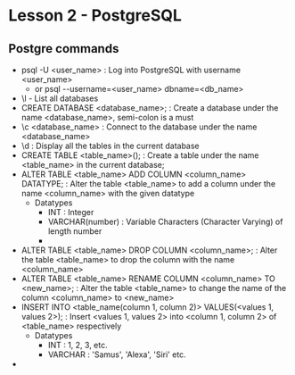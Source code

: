 # Lesson 2 - PostgreSQL

## Postgre commands
- psql -U <user_name> : Log into PostgreSQL with username <user_name>
  - or psql --username=<user_name> dbname=<db_name>
- \l - List all databases
- CREATE DATABASE <database_name>; : Create a database under the name <database_name>, semi-colon is a must
- \c <database_name> : Connect to the database under the name <database_name>
- \d : Display all the tables in the current database
- CREATE TABLE <table_name>(); : Create a table under the name <table_name> in the current database;
- ALTER TABLE <table_name> ADD COLUMN <column_name> DATATYPE; : Alter the table <table_name> to add a column under the name <column_name> with the given datatype
  - Datatypes
    - INT : Integer
    - VARCHAR(number) : Variable Characters (Character Varying) of length number
    - 
- ALTER TABLE <table_name> DROP COLUMN <column_name>; : Alter the table <table_name> to drop the column with the name <column_name>
- ALTER TABLE <table_name> RENAME COLUMN <column_name> TO <new_name>; : Alter the table <table_name> to change the name of the column <column_name> to <new_name>
- INSERT INTO <table_name(column 1, column 2)> VALUES(<values 1, values 2>); : Insert <values 1, values 2> into <column 1, column 2> of <table_name> respectively
  - Datatypes
    - INT : 1, 2, 3, etc.
    - VARCHAR : 'Samus', 'Alexa', 'Siri' etc.
- 